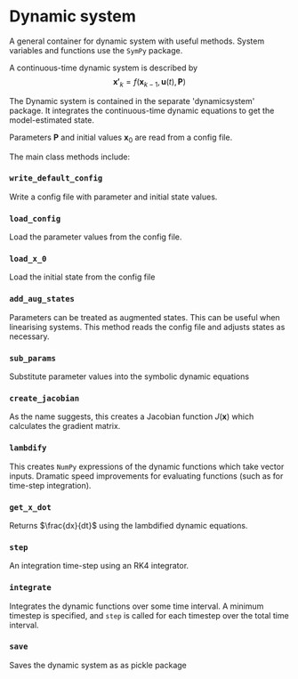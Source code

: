 # Dynamic system

A general container for dynamic system with useful methods. System variables and
functions use the `SymPy` package. 

A continuous-time dynamic system is described by
$$ \boldsymbol{x'} _k = f( \boldsymbol{x} _{k-1}, \boldsymbol{u}(t),
\boldsymbol{P} ) $$

The Dynamic system is contained in the separate 'dynamicsystem' package. 
It integrates the continuous-time dynamic equations to get the model-estimated state. 

Parameters $\boldsymbol{P}$ and initial values $\boldsymbol{x}_0$ are read from
a config file.
 
The main class methods include:

### `write_default_config` 
Write a config file with parameter and initial state values.

### `load_config`
Load the parameter values from the config file.

### `load_x_0` 
Load the initial state from the config file

### `add_aug_states`
Parameters can be treated as augmented states. This can be useful when
linearising systems. This method reads the config file and adjusts states as
necessary.

### `sub_params`
Substitute parameter values into the symbolic dynamic equations

### `create_jacobian`
As the name suggests, this creates a Jacobian function $J(\boldsymbol{x})$ which
calculates the gradient matrix. 

### `lambdify`
This creates `NumPy` expressions of the dynamic functions which take vector
inputs. Dramatic speed improvements for evaluating functions (such as for
time-step integration).

### `get_x_dot`
Returns $\frac{dx}{dt}$ using the lambdified dynamic equations.

### `step`
An integration time-step using an RK4 integrator.

### `integrate`
Integrates the dynamic functions over some time interval. A minimum timestep is
specified, and `step` is called for each timestep over the total time interval. 

### `save` 
Saves the dynamic system as as pickle package

